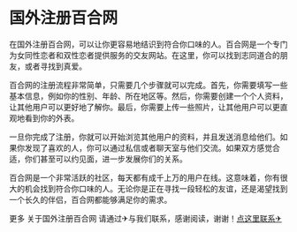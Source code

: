 # 国外注册百合网

在国外注册百合网，可以让你更容易地结识到符合你口味的人。百合网是一个专门为女同性恋者和双性恋者提供服务的交友网站。在这里，你可以找到志同道合的朋友，或者寻找到真爱。

百合网的注册流程非常简单，只需要几个步骤就可以完成。首先，你需要填写一些基本信息，例如你的性别、年龄、所在地区等。然后，你需要创建一个个人资料，让其他用户可以更好地了解你。最后，你需要上传一些照片，让其他用户可以更直观地看到你的外表。

一旦你完成了注册，你就可以开始浏览其他用户的资料，并且发送消息给他们。如果你发现了喜欢的人，你可以通过私信或者聊天室与他们交流。如果双方感觉合适，你们甚至可以约见面，进一步发展你们的关系。

百合网是一个非常活跃的社区，每天都有成千上万的用户在线。这意味着，你有很大的机会找到符合你口味的人。无论你是正在寻找一段轻松的友谊，还是渴望找到一个长久的伴侣，百合网都能够满足你的需求。

更多 关于国外注册百合网 请通过✈与我们联系，感谢阅读，谢谢！[点这里联系✈](https://d.k02.cc)
